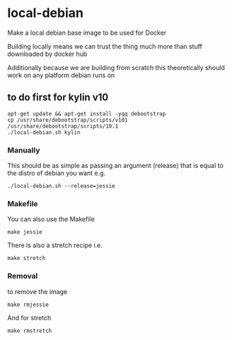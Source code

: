 # local-debian

Make a local debian base image to be used for Docker

Building locally means we can trust the thing much more than stuff downloaded by docker hub

Additionally because we are building from scratch this theoretically should work on any platform debian runs on

## to do first for kylin v10
```
apt-get update && apt-get install -yqq debootstrap
cp /usr/share/debootstrap/scripts/v101 /usr/share/debootstrap/scripts/10.1
./local-debian.sh kylin
```

### Manually

This should be as simple as passing an argument (release) that is equal to the distro of debian you want e.g.

```
./local-debian.sh --release=jessie
```

### Makefile

You can also use the Makefile

```
make jessie
```

There is also a stretch recipe i.e.
```
make stretch
```

### Removal

to remove the image

```
make rmjessie
```

And for stretch

```
make rmstretch
```
